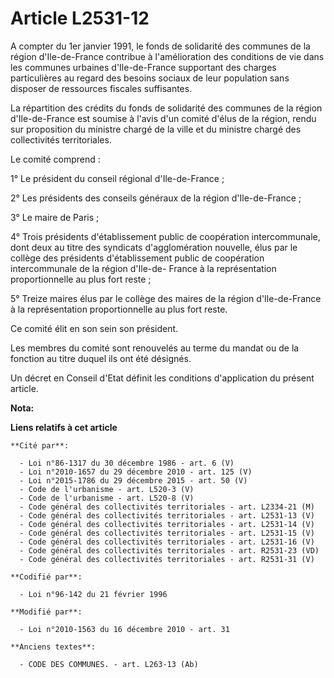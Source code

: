 # Article L2531-12

A compter du 1er janvier 1991, le fonds de solidarité des communes de la région d'Ile-de-France contribue à l'amélioration
des conditions de vie dans les communes urbaines d'Ile-de-France supportant des charges particulières au regard des besoins
sociaux de leur population sans disposer de ressources fiscales suffisantes.

La répartition des crédits du fonds de solidarité des communes de la région d'Ile-de-France est soumise à l'avis d'un comité
d'élus de la région, rendu sur proposition du ministre chargé de la ville et du ministre chargé des collectivités
territoriales.

Le comité comprend :

1° Le président du conseil régional d'Ile-de-France ;

2° Les présidents des conseils généraux de la région d'Ile-de-France ;

3° Le maire de Paris ;

4° Trois présidents d'établissement public de coopération intercommunale, dont deux au titre des syndicats d'agglomération
nouvelle, élus par le collège des présidents d'établissement public de coopération intercommunale de la région d'Ile-de-
France à la représentation proportionnelle au plus fort reste ;

5° Treize maires élus par le collège des maires de la région d'Ile-de-France à la représentation proportionnelle au plus fort
reste.

Ce comité élit en son sein son président.

Les membres du comité sont renouvelés au terme du mandat ou de la fonction au titre duquel ils ont été désignés.

Un décret en Conseil d'Etat définit les conditions d'application du présent article.

**Nota:**



**Liens relatifs à cet article**

	**Cité par**:

	  - Loi n°86-1317 du 30 décembre 1986 - art. 6 (V)
	  - Loi n°2010-1657 du 29 décembre 2010 - art. 125 (V)
	  - Loi n°2015-1786 du 29 décembre 2015 - art. 50 (V)
	  - Code de l'urbanisme - art. L520-3 (V)
	  - Code de l'urbanisme - art. L520-8 (V)
	  - Code général des collectivités territoriales - art. L2334-21 (M)
	  - Code général des collectivités territoriales - art. L2531-13 (V)
	  - Code général des collectivités territoriales - art. L2531-14 (V)
	  - Code général des collectivités territoriales - art. L2531-15 (V)
	  - Code général des collectivités territoriales - art. L2531-16 (V)
	  - Code général des collectivités territoriales - art. R2531-23 (VD)
	  - Code général des collectivités territoriales - art. R2531-31 (V)

	**Codifié par**:

	  - Loi n°96-142 du 21 février 1996

	**Modifié par**:

	  - Loi n°2010-1563 du 16 décembre 2010 - art. 31

	**Anciens textes**:

	  - CODE DES COMMUNES. - art. L263-13 (Ab)
